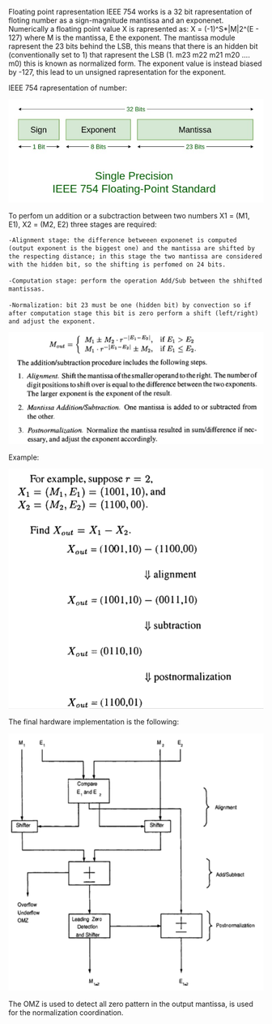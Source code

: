 Floating point rapresentation IEEE 754 works is a 32 bit rapresentation of floting number as a sign-magnitude mantissa and an exponenet.
Numerically a floating point value X is rapresented as:
         X = (-1)^S*|M|2^(E - 127)
where M is the mantissa, E the exponent. The mantissa module rapresent the 23 bits behind the LSB, this means that there is an hidden bit (conventionally set to 1) that rapresent the LSB (1. m23 m22 m21 m20 .... m0) this is known as normalized form.
The exponent value is instead biased by -127, this lead to un unsigned rapresentation for the exponent.

IEEE 754 rapresentation of number:

![rapresentation](/img/IEEE754.jpg)

To perfom un addition or a subctraction between two numbers X1 = (M1, E1), X2 = (M2, E2) three stages are required:

    -Alignment stage: the difference betweeen exponenet is computed (output exponent is the biggest one) and the mantissa are shifted by the respecting distance; in this stage the two mantissa are considered with the hidden bit, so the shifting is perfomed on 24 bits.

    -Computation stage: perform the operation Add/Sub between the shhifted mantissas.

    -Normalization: bit 23 must be one (hidden bit) by convection so if after computation stage this bit is zero perform a shift (left/right) and adjust the exponent.


![operation](/img/add_sub_op.png)


Example:

![example](/img/example.png)


The final hardware implementation is the following:

![scheme](/img/scheme.png)

The OMZ is used to detect all zero pattern in the output mantissa, is used for the normalization coordination.
